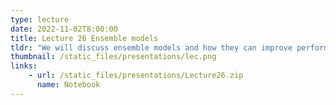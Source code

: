 ```yaml
---
type: lecture
date: 2022-11-02T8:00:00
title: Lecture 26 Ensemble models
tldr: "We will discuss ensemble models and how they can improve performance of standard data mining approaches"
thumbnail: /static_files/presentations/lec.png
links: 
    - url: /static_files/presentations/Lecture26.zip
      name: Notebook
---
```

<!--
**Suggested Readings:**
- [Recording](https://erau.zoom.us/rec/share/N3bi35nFwf83BsnqE1UuBAsTxf_4bRAgm9XnDaJ00h-QZqXNzbfXwoRZ-1dJOFjJ.ztuKiVmtldvnd3wF?startTime=1667226466000)
-->
